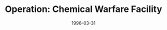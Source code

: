 ---
mission_id: biohazrd
slug: "operation-chemical-warfare-facility"
editorsChoice:
title: "Operation: Chemical Warfare Facility"
authors: 
    - "Michael Messer"
date: 1996-03-31
filename: "/missions/biohazrd.zip"
description: "The Empire is producing nasty chemical warfare agents at a newly built facility.  As Kyle, you are assigned to infiltrate the facility, locate the main power coupling, place a single sequencer charge at the base of it and get back to the ship safely."
cover: "biohazrd.png"
levelReplaced:	SECBASE
difficulty: yes
bm:	no
fme: no
wax: no
three_do: yes
voc: no
gmd: no
vue: no
lfd: no
base: "New level from scratch" 
editors: "Custom editor"

---